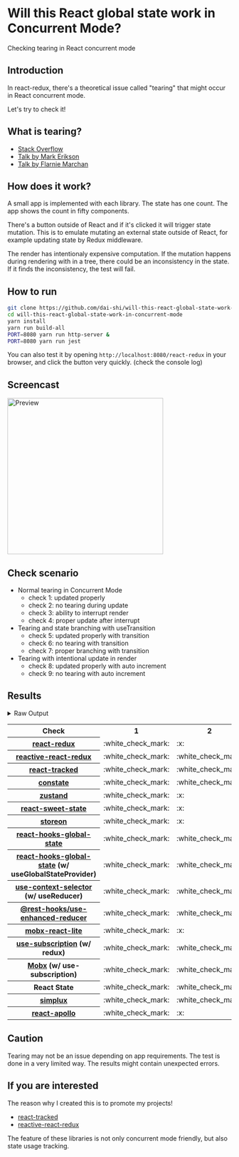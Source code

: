 # Will this React global state work in Concurrent Mode?

Checking tearing in React concurrent mode

## Introduction

In react-redux, there's a theoretical issue called "tearing"
that might occur in React concurrent mode.

Let's try to check it!

## What is tearing?

- [Stack Overflow](https://stackoverflow.com/questions/54891675/what-is-tearing-in-the-context-of-the-react-redux)
- [Talk by Mark Erikson](https://www.youtube.com/watch?v=yOZ4Ml9LlWE&t=933s)
- [Talk by Flarnie Marchan](https://www.youtube.com/watch?v=V1Ly-8Z1wQA&t=1079s)

## How does it work?

A small app is implemented with each library.
The state has one count.
The app shows the count in fifty components.

There's a button outside of React and
if it's clicked it will trigger state mutation.
This is to emulate mutating an external state outside of React,
for example updating state by Redux middleware.

The render has intentionaly expensive computation.
If the mutation happens during rendering with in a tree,
there could be an inconsistency in the state.
If it finds the inconsistency, the test will fail.

## How to run

```bash
git clone https://github.com/dai-shi/will-this-react-global-state-work-in-concurrent-mode.git
cd will-this-react-global-state-work-in-concurrent-mode
yarn install
yarn run build-all
PORT=8080 yarn run http-server &
PORT=8080 yarn run jest
```

You can also test it by opening `http://localhost:8080/react-redux`
in your browser, and click the button very quickly. (check the console log)

## Screencast

<img src="https://user-images.githubusercontent.com/490574/61502196-ce109200-aa0d-11e9-9efc-6203545d367c.gif" alt="Preview" width="350" />

## Check scenario

- Normal tearing in Concurrent Mode
  - check 1: updated properly
  - check 2: no tearing during update
  - check 3: ability to interrupt render
  - check 4: proper update after interrupt
- Tearing and state branching with useTransition
  - check 5: updated properly with transition
  - check 6: no tearing with transition
  - check 7: proper branching with transition
- Tearing with intentional update in render
  - check 8: updated properly with auto increment
  - check 9: no tearing with auto increment

## Results

<details>
<summary>Raw Output</summary>

```
  react-redux
    check with events from outside
      ✓ check 1: updated properly (3996ms)
      ✕ check 2: no tearing during update (25ms)
      ✓ check 3: ability to interrupt render (1ms)
      ✓ check 4: proper update after interrupt (1614ms)
    check with useTransition
      ✓ check 5: updated properly with transition (3879ms)
      ✕ check 6: no tearing with transition (1ms)
      ✕ check 7: proper branching with transition (5444ms)
    check with intensive auto increment
      ✓ check 8: updated properly with auto increment (3524ms)
      ✕ check 9: no tearing with auto increment (3ms)
  reactive-react-redux
    check with events from outside
      ✓ check 1: updated properly (8417ms)
      ✓ check 2: no tearing during update (1ms)
      ✓ check 3: ability to interrupt render
      ✓ check 4: proper update after interrupt (1459ms)
    check with useTransition
      ✓ check 5: updated properly with transition (5018ms)
      ✓ check 6: no tearing with transition (1ms)
      ✕ check 7: proper branching with transition (7584ms)
    check with intensive auto increment
      ✓ check 8: updated properly with auto increment (3608ms)
      ✕ check 9: no tearing with auto increment (2ms)
  react-tracked
    check with events from outside
      ✓ check 1: updated properly (9101ms)
      ✓ check 2: no tearing during update (4ms)
      ✓ check 3: ability to interrupt render
      ✓ check 4: proper update after interrupt (3084ms)
    check with useTransition
      ✓ check 5: updated properly with transition (6384ms)
      ✓ check 6: no tearing with transition (1ms)
      ✓ check 7: proper branching with transition (5165ms)
    check with intensive auto increment
      ✓ check 8: updated properly with auto increment (4773ms)
      ✕ check 9: no tearing with auto increment (6ms)
  constate
    check with events from outside
      ✓ check 1: updated properly (8657ms)
      ✓ check 2: no tearing during update (1ms)
      ✓ check 3: ability to interrupt render (1ms)
      ✓ check 4: proper update after interrupt (2443ms)
    check with useTransition
      ✓ check 5: updated properly with transition (6190ms)
      ✓ check 6: no tearing with transition (2ms)
      ✓ check 7: proper branching with transition (4950ms)
    check with intensive auto increment
      ✓ check 8: updated properly with auto increment (4650ms)
      ✓ check 9: no tearing with auto increment (2ms)
  zustand
    check with events from outside
      ✓ check 1: updated properly (3809ms)
      ✕ check 2: no tearing during update (23ms)
      ✓ check 3: ability to interrupt render (1ms)
      ✓ check 4: proper update after interrupt (1660ms)
    check with useTransition
      ✓ check 5: updated properly with transition (3749ms)
      ✕ check 6: no tearing with transition (1ms)
      ✕ check 7: proper branching with transition (5443ms)
    check with intensive auto increment
      ✓ check 8: updated properly with auto increment (3575ms)
      ✕ check 9: no tearing with auto increment (1ms)
  react-sweet-state
    check with events from outside
      ✓ check 1: updated properly (3891ms)
      ✕ check 2: no tearing during update (31ms)
      ✓ check 3: ability to interrupt render (1ms)
      ✓ check 4: proper update after interrupt (1631ms)
    check with useTransition
      ✕ check 5: updated properly with transition (3907ms)
      ✓ check 6: no tearing with transition (18ms)
      ✕ check 7: proper branching with transition (7590ms)
    check with intensive auto increment
      ✓ check 8: updated properly with auto increment (4899ms)
      ✕ check 9: no tearing with auto increment (2ms)
  storeon
    check with events from outside
      ✓ check 1: updated properly (4386ms)
      ✕ check 2: no tearing during update (28ms)
      ✓ check 3: ability to interrupt render
      ✓ check 4: proper update after interrupt (1423ms)
    check with useTransition
      ✕ check 5: updated properly with transition (3850ms)
      ✓ check 6: no tearing with transition (22ms)
      ✕ check 7: proper branching with transition (8655ms)
    check with intensive auto increment
      ✓ check 8: updated properly with auto increment (3417ms)
      ✕ check 9: no tearing with auto increment (30ms)
  react-hooks-global-state-1
    check with events from outside
      ✓ check 1: updated properly (8356ms)
      ✓ check 2: no tearing during update (1ms)
      ✓ check 3: ability to interrupt render
      ✓ check 4: proper update after interrupt (1393ms)
    check with useTransition
      ✓ check 5: updated properly with transition (4785ms)
      ✓ check 6: no tearing with transition (1ms)
      ✕ check 7: proper branching with transition (5423ms)
    check with intensive auto increment
      ✓ check 8: updated properly with auto increment (3502ms)
      ✕ check 9: no tearing with auto increment (1ms)
  react-hooks-global-state-2
    check with events from outside
      ✓ check 1: updated properly (9246ms)
      ✓ check 2: no tearing during update (1ms)
      ✓ check 3: ability to interrupt render
      ✓ check 4: proper update after interrupt (2693ms)
    check with useTransition
      ✓ check 5: updated properly with transition (5012ms)
      ✓ check 6: no tearing with transition (1ms)
      ✓ check 7: proper branching with transition (3952ms)
    check with intensive auto increment
      ✓ check 8: updated properly with auto increment (3597ms)
      ✓ check 9: no tearing with auto increment (1ms)
  use-context-selector
    check with events from outside
      ✓ check 1: updated properly (8923ms)
      ✓ check 2: no tearing during update (1ms)
      ✓ check 3: ability to interrupt render
      ✓ check 4: proper update after interrupt (2833ms)
    check with useTransition
      ✓ check 5: updated properly with transition (4804ms)
      ✓ check 6: no tearing with transition (1ms)
      ✓ check 7: proper branching with transition (4066ms)
    check with intensive auto increment
      ✓ check 8: updated properly with auto increment (3338ms)
      ✓ check 9: no tearing with auto increment (1ms)
  use-enhanced-reducer
    check with events from outside
      ✓ check 1: updated properly (9443ms)
      ✓ check 2: no tearing during update (1ms)
      ✓ check 3: ability to interrupt render
      ✓ check 4: proper update after interrupt (2517ms)
    check with useTransition
      ✓ check 5: updated properly with transition (6100ms)
      ✓ check 6: no tearing with transition (1ms)
      ✓ check 7: proper branching with transition (3738ms)
    check with intensive auto increment
      ✓ check 8: updated properly with auto increment (4866ms)
      ✓ check 9: no tearing with auto increment
  mobx-react-lite
    check with events from outside
      ✓ check 1: updated properly (3332ms)
      ✕ check 2: no tearing during update (1ms)
      ✓ check 3: ability to interrupt render
      ✓ check 4: proper update after interrupt (1504ms)
    check with useTransition
      ✓ check 5: updated properly with transition (4142ms)
      ✕ check 6: no tearing with transition (2ms)
      ✕ check 7: proper branching with transition (5546ms)
    check with intensive auto increment
      ✓ check 8: updated properly with auto increment (3216ms)
      ✕ check 9: no tearing with auto increment (1ms)
  use-subscription
    check with events from outside
      ✓ check 1: updated properly (9408ms)
      ✓ check 2: no tearing during update (1ms)
      ✓ check 3: ability to interrupt render (1ms)
      ✓ check 4: proper update after interrupt (1208ms)
    check with useTransition
      ✓ check 5: updated properly with transition (4778ms)
      ✓ check 6: no tearing with transition (1ms)
      ✕ check 7: proper branching with transition (7711ms)
    check with intensive auto increment
      ✓ check 8: updated properly with auto increment (3424ms)
      ✕ check 9: no tearing with auto increment (1ms)
  mobx-use-sub
    check with events from outside
      ✓ check 1: updated properly (8644ms)
      ✓ check 2: no tearing during update
      ✓ check 3: ability to interrupt render
      ✓ check 4: proper update after interrupt (2626ms)
    check with useTransition
      ✓ check 5: updated properly with transition (5054ms)
      ✓ check 6: no tearing with transition (2ms)
      ✕ check 7: proper branching with transition (6678ms)
    check with intensive auto increment
      ✓ check 8: updated properly with auto increment (3189ms)
      ✕ check 9: no tearing with auto increment (2ms)
  react-state
    check with events from outside
      ✓ check 1: updated properly (9433ms)
      ✓ check 2: no tearing during update (2ms)
      ✓ check 3: ability to interrupt render
      ✓ check 4: proper update after interrupt (1353ms)
    check with useTransition
      ✓ check 5: updated properly with transition (4951ms)
      ✓ check 6: no tearing with transition (1ms)
      ✓ check 7: proper branching with transition (2968ms)
    check with intensive auto increment
      ✓ check 8: updated properly with auto increment (3388ms)
      ✓ check 9: no tearing with auto increment (1ms)
  simplux
    check with events from outside
      ✓ check 1: updated properly (9352ms)
      ✓ check 2: no tearing during update (5ms)
      ✓ check 3: ability to interrupt render
      ✓ check 4: proper update after interrupt (2670ms)
    check with useTransition
      ✓ check 5: updated properly with transition (4825ms)
      ✓ check 6: no tearing with transition (3ms)
      ✕ check 7: proper branching with transition (5441ms)
    check with intensive auto increment
      ✕ check 8: updated properly with auto increment (10113ms)
      ✕ check 9: no tearing with auto increment (6ms)
  react-apollo
    check with events from outside
      ✓ check 1: updated properly (4196ms)
      ✕ check 2: no tearing during update (23ms)
      ✓ check 3: ability to interrupt render
      ✓ check 4: proper update after interrupt (5097ms)
    check with useTransition
      ✓ check 5: updated properly with transition (4766ms)
      ✕ check 6: no tearing with transition (2ms)
      ✕ check 7: proper branching with transition (5477ms)
    check with intensive auto increment
      ✓ check 8: updated properly with auto increment (3651ms)
      ✕ check 9: no tearing with auto increment (23ms)
```

</details>

<table>
  <tr>
    <th>Check</th>
    <th>1</th>
    <th>2</th>
    <th>3</th>
    <th>4</th>
    <th>5</th>
    <th>6</th>
    <th>7</th>
    <th>8</th>
    <th>9</th>
  </tr>

  <tr>
    <th><a href="https://react-redux.js.org">react-redux</a></th>
    <td>:white_check_mark:</td>
    <td>:x:</td>
    <td>:white_check_mark:</td>
    <td>:white_check_mark:</td>
    <td>:white_check_mark:</td>
    <td>:x:</td>
    <td>:x:</td>
    <td>:white_check_mark:</td>
    <td>:x:</td>
  </tr>

  <tr>
    <th><a href="https://github.com/dai-shi/reactive-react-redux">reactive-react-redux</a></th>
    <td>:white_check_mark:</td>
    <td>:white_check_mark:</td>
    <td>:white_check_mark:</td>
    <td>:white_check_mark:</td>
    <td>:white_check_mark:</td>
    <td>:white_check_mark:</td>
    <td>:x:</td>
    <td>:white_check_mark:</td>
    <td>:x:</td>
  </tr>

  </tr>
    <th><a href="https://react-tracked.js.org">react-tracked</a></th>
    <td>:white_check_mark:</td>
    <td>:white_check_mark:</td>
    <td>:white_check_mark:</td>
    <td>:white_check_mark:</td>
    <td>:white_check_mark:</td>
    <td>:white_check_mark:</td>
    <td>:white_check_mark:</td>
    <td>:white_check_mark:</td>
    <td>:x:</td>
  </tr>

  </tr>
    <th><a href="https://github.com/diegohaz/constate">constate</a></th>
    <td>:white_check_mark:</td>
    <td>:white_check_mark:</td>
    <td>:white_check_mark:</td>
    <td>:white_check_mark:</td>
    <td>:white_check_mark:</td>
    <td>:white_check_mark:</td>
    <td>:white_check_mark:</td>
    <td>:white_check_mark:</td>
    <td>:white_check_mark:</td>
  </tr>

  </tr>
    <th><a href="https://github.com/react-spring/zustand">zustand</a></th>
    <td>:white_check_mark:</td>
    <td>:x:</td>
    <td>:white_check_mark:</td>
    <td>:white_check_mark:</td>
    <td>:white_check_mark:</td>
    <td>:x:</td>
    <td>:x:</td>
    <td>:white_check_mark:</td>
    <td>:x:</td>
  </tr>

  </tr>
    <th><a href="https://github.com/atlassian/react-sweet-state">react-sweet-state</a></th>
    <td>:white_check_mark:</td>
    <td>:x:</td>
    <td>:white_check_mark:</td>
    <td>:white_check_mark:</td>
    <td>:x:</td>
    <td>:white_check_mark:</td>
    <td>:x:</td>
    <td>:white_check_mark:</td>
    <td>:x:</td>
  </tr>

  </tr>
    <th><a href="https://github.com/storeon/storeon">storeon</a></th>
    <td>:white_check_mark:</td>
    <td>:x:</td>
    <td>:white_check_mark:</td>
    <td>:white_check_mark:</td>
    <td>:x:</td>
    <td>:white_check_mark:</td>
    <td>:x:</td>
    <td>:white_check_mark:</td>
    <td>:x:</td>
  </tr>

  </tr>
    <th><a href="https://github.com/dai-shi/react-hooks-global-state">react-hooks-global-state</a></th>
    <td>:white_check_mark:</td>
    <td>:white_check_mark:</td>
    <td>:white_check_mark:</td>
    <td>:white_check_mark:</td>
    <td>:white_check_mark:</td>
    <td>:white_check_mark:</td>
    <td>:x:</td>
    <td>:white_check_mark:</td>
    <td>:x:</td>
  </tr>

  </tr>
    <th><a href="https://github.com/dai-shi/react-hooks-global-state">react-hooks-global-state</a> (w/ useGlobalStateProvider)</th>
    <td>:white_check_mark:</td>
    <td>:white_check_mark:</td>
    <td>:white_check_mark:</td>
    <td>:white_check_mark:</td>
    <td>:white_check_mark:</td>
    <td>:white_check_mark:</td>
    <td>:white_check_mark:</td>
    <td>:white_check_mark:</td>
    <td>:white_check_mark:</td>
  </tr>

  </tr>
    <th><a href="https://github.com/dai-shi/use-context-selector">use-context-selector</a> (w/ useReducer)</th>
    <td>:white_check_mark:</td>
    <td>:white_check_mark:</td>
    <td>:white_check_mark:</td>
    <td>:white_check_mark:</td>
    <td>:white_check_mark:</td>
    <td>:white_check_mark:</td>
    <td>:white_check_mark:</td>
    <td>:white_check_mark:</td>
    <td>:white_check_mark:</td>
  </tr>

  <tr>
    <th><a href="https://github.com/coinbase/rest-hooks/tree/master/packages/use-enhanced-reducer">@rest-hooks/use-enhanced-reducer</a></th>
    <td>:white_check_mark:</td>
    <td>:white_check_mark:</td>
    <td>:white_check_mark:</td>
    <td>:white_check_mark:</td>
    <td>:white_check_mark:</td>
    <td>:white_check_mark:</td>
    <td>:white_check_mark:</td>
    <td>:white_check_mark:</td>
    <td>:white_check_mark:</td>
  </tr>
  
  </tr>
    <th><a href="https://github.com/mobxjs/mobx-react-lite">mobx-react-lite</a></th>
    <td>:white_check_mark:</td>
    <td>:x:</td>
    <td>:white_check_mark:</td>
    <td>:white_check_mark:</td>
    <td>:white_check_mark:</td>
    <td>:x:</td>
    <td>:x:</td>
    <td>:white_check_mark:</td>
    <td>:x:</td>
  </tr>

  </tr>
    <th><a href="https://github.com/facebook/react/tree/master/packages/use-subscription">use-subscription</a> (w/ redux)</th>
    <td>:white_check_mark:</td>
    <td>:white_check_mark:</td>
    <td>:white_check_mark:</td>
    <td>:white_check_mark:</td>
    <td>:white_check_mark:</td>
    <td>:white_check_mark:</td>
    <td>:x:</td>
    <td>:white_check_mark:</td>
    <td>:x:</td>
  </tr>

  <tr>
    <th><a href="https://mobx.js.org/">Mobx</a> (w/ use-subscription)</th>
    <td>:white_check_mark:</td>
    <td>:white_check_mark:</td>
    <td>:white_check_mark:</td>
    <td>:white_check_mark:</td>
    <td>:white_check_mark:</td>
    <td>:white_check_mark:</td>
    <td>:x:</td>
    <td>:white_check_mark:</td>
    <td>:x:</td>
  </tr>
  <tr>
    <th>React State</th>
    <td>:white_check_mark:</td>
    <td>:white_check_mark:</td>
    <td>:white_check_mark:</td>
    <td>:white_check_mark:</td>
    <td>:white_check_mark:</td>
    <td>:white_check_mark:</td>
    <td>:white_check_mark:</td>
    <td>:white_check_mark:</td>
    <td>:white_check_mark:</td>
  </tr>

  <tr>
    <th><a href="https://github.com/MrWolfZ/simplux">simplux</a></th>
    <td>:white_check_mark:</td>
    <td>:white_check_mark:</td>
    <td>:white_check_mark:</td>
    <td>:white_check_mark:</td>
    <td>:white_check_mark:</td>
    <td>:white_check_mark:</td>
    <td>:x:</td>
    <td>:x:</td>
    <td>:x:</td>
  </tr>

  <tr>
    <th><a href="https://github.com/apollographql/react-apollo">react-apollo</a></th>
    <td>:white_check_mark:</td>
    <td>:x:</td>
    <td>:white_check_mark:</td>
    <td>:white_check_mark:</td>
    <td>:white_check_mark:</td>
    <td>:x:</td>
    <td>:x:</td>
    <td>:white_check_mark:</td>
    <td>:x:</td>
  </tr>
</table>

## Caution

Tearing may not be an issue depending on app requirements.
The test is done in a very limited way.
The results might contain unexpected errors.

## If you are interested

The reason why I created this is to promote my projects!

- [react-tracked](https://github.com/dai-shi/react-tracked)
- [reactive-react-redux](https://github.com/dai-shi/reactive-react-redux)

The feature of these libraries is not only concurrent mode friendly,
but also state usage tracking.
